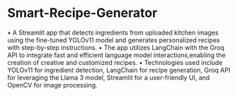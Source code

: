 # Smart-Recipe-Generator

• A Streamlit app that detects ingredients from uploaded kitchen images using the fine-tuned YOLOv11 model and generates personalized recipes with step-by-step instructions.
• The app utilizes LangChain with the Groq API to integrate fast and efficient language model interactions,enabling the creation of creative and customized recipes.
• Technologies used include YOLOv11 for ingredient detection, LangChain for recipe generation, Groq API for leveraging the Llama 3 model, Streamlit for a user-friendly UI, and OpenCV for image processing.

